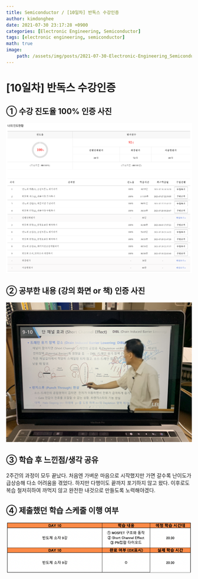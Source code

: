 ```yaml
---
title: Semiconductor / [10일차] 반독스 수강인증
author: kimdonghee
date: 2021-07-30 23:17:28 +0900
categories: [Electronic Engineering, Semiconductor]
tags: [electronic engineering, semiconductor]
math: true
image:
    path: /assets/img/posts/2021-07-30-Electronic-Engineering_Semiconductor_10일차-반독스-수강인증/preview.jpg
---
```


# **[10일차] 반독스 수강인증**

## **① 수강 진도율 100% 인증 사진**

![Fig. 1](/assets/img/posts/2021-07-30-Electronic-Engineering_Semiconductor_10일차-반독스-수강인증/fig_1.png)

## **② 공부한 내용 (강의 화면 or 책) 인증 사진**

![Fig. 2](/assets/img/posts/2021-07-30-Electronic-Engineering_Semiconductor_10일차-반독스-수강인증/fig_2.JPG)

## **③ 학습 후 느낀점/생각 공유**

2주간의 과정이 모두 끝났다. 처음엔 가벼운 마음으로 시작했지만 가면 갈수록 난이도가 급상승해 다소 어려움을 겪었다. 하지만 다행이도 끝까지 포기하지 않고 왔다. 이후로도 복습 철저히하여 까먹지 않고 완전한 내것으로 만들도록 노력해야겠다.

## **④ 제출했던 학습 스케줄 이행 여부**

![Fig. 4](/assets/img/posts/2021-07-30-Electronic-Engineering_Semiconductor_10일차-반독스-수강인증/fig_4.png)